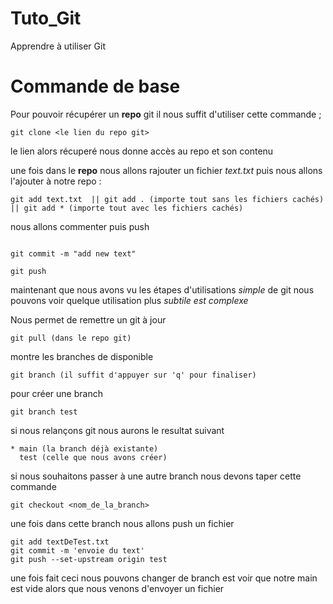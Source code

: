 # Tuto_Git
Apprendre à utiliser Git

# Commande de base

Pour pouvoir récupérer un **repo** git il nous suffit d'utiliser cette commande ;
```
git clone <le lien du repo git>

```

le lien alors récuperé nous donne accès au repo et son contenu

une fois dans le **repo** nous allons rajouter un fichier *text.txt* puis nous allons l'ajouter à notre repo :
```
git add text.txt  || git add . (importe tout sans les fichiers cachés) || git add * (importe tout avec les fichiers cachés)

```
nous allons commenter puis push
```

git commit -m "add new text"

git push

```

maintenant que nous avons vu les étapes d'utilisations *simple* de git nous pouvons voir quelque utilisation plus *subtile est complexe* 

Nous permet de remettre un git à jour 
```
git pull (dans le repo git)
```

montre les branches de disponible
```
git branch (il suffit d'appuyer sur 'q' pour finaliser)
```

pour créer une branch 
```
git branch test
```
si nous relançons git nous aurons le resultat suivant
```
* main (la branch déjà existante)
  test (celle que nous avons créer)
```

si nous souhaitons passer à une autre branch nous devons taper cette commande 
```
git checkout <nom_de_la_branch>
```
une fois dans cette branch nous allons push un fichier 

```
git add textDeTest.txt
git commit -m 'envoie du text'
git push --set-upstream origin test
```

une fois fait ceci nous pouvons changer de branch est voir que notre main est vide alors que nous venons d'envoyer un fichier

